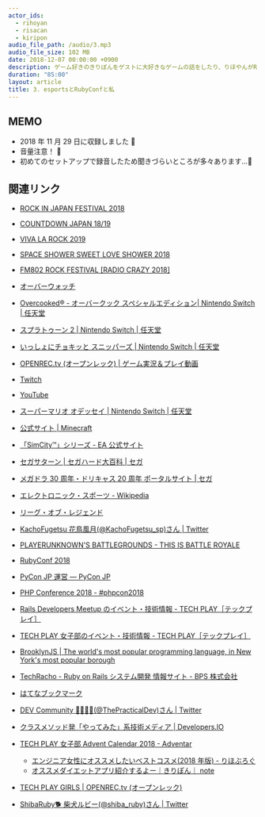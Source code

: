 ```yaml
---
actor_ids:
  - rihoyan
  - risacan
  - kiripon
audio_file_path: /audio/3.mp3
audio_file_size: 102 MB
date: 2018-12-07 00:00:00 +0900
description: ゲーム好きのきりぽんをゲストに大好きなゲームの話をしたり、りほやんがRubyConfの話をしたり、イベント運営について話したりしました。
duration: "85:00"
layout: article
title: 3. esportsとRubyConfと私
---
```


## MEMO

- 2018 年 11 月 29 日に収録しました 📆
- 音量注意！ 🚨
- 初めてのセットアップで録音したため聞きづらいところが多々あります...🙏

## 関連リンク

- [ROCK IN JAPAN FESTIVAL 2018](http://rijfes.jp/)
- [COUNTDOWN JAPAN 18/19](http://countdownjapan.jp/)
- [VIVA LA ROCK 2019](https://vivalarock.jp/2019/)
- [SPACE SHOWER SWEET LOVE SHOWER 2018](https://www.sweetloveshower.com/2018/)
- [FM802 ROCK FESTIVAL \[RADIO CRAZY 2018\]](https://radiocrazy.fm/)
- [オーバーウォッチ](https://playoverwatch.com/ja-jp/)
- [Overcooked® - オーバークック スペシャルエディション\| Nintendo Switch \| 任天堂](https://ec.nintendo.com/JP/ja/titles/70010000000884)
- [スプラトゥーン 2 \| Nintendo Switch \| 任天堂](https://www.nintendo.co.jp/switch/aab6a/index.html)
- [いっしょにチョキッと スニッパーズ \| Nintendo Switch \| 任天堂](https://www.nintendo.co.jp/switch/baawa/index.html)
- [OPENREC\.tv \(オープンレック\) \| ゲーム実況＆プレイ動画](https://www.openrec.tv/)
- [Twitch](https://www.twitch.tv/)
- [YouTube](https://www.youtube.com/gaming)
- [スーパーマリオ オデッセイ \| Nintendo Switch \| 任天堂](https://www.nintendo.co.jp/switch/aaaca/index.html)
- [公式サイト \| Minecraft](https://minecraft.net/ja-jp/)
- [「SimCity™」シリーズ \- EA 公式サイト](https://www.ea.com/ja-jp/games/simcity)
- [セガサターン \| セガハード大百科 \| セガ](https://sega.jp/history/hard/segasaturn/)
- [メガドラ 30 周年・ドリキャス 20 周年 ポータルサイト \| セガ](https://sega.jp/special/hard_anniversary2018/)
- [エレクトロニック・スポーツ \- Wikipedia](https://ja.wikipedia.org/wiki/%E3%82%A8%E3%83%AC%E3%82%AF%E3%83%88%E3%83%AD%E3%83%8B%E3%83%83%E3%82%AF%E3%83%BB%E3%82%B9%E3%83%9D%E3%83%BC%E3%83%84)
- [リーグ・オブ・レジェンド](https://jp.leagueoflegends.com/ja/)
- [KachoFugetsu 花鳥風月\(@KachoFugetsu_sp\)さん \| Twitter](https://twitter.com/kachofugetsu_sp)
- [PLAYERUNKNOWN'S BATTLEGROUNDS \- THIS IS BATTLE ROYALE](https://www.pubg.com/ja/)
- [RubyConf 2018](https://rubyconf.org/)
- [PyCon JP 運営 — PyCon JP](https://www.pycon.jp/)
- [PHP Conference 2018 \- \#phpcon2018](http://phpcon.php.gr.jp/2018/)
- [Rails Developers Meetup のイベント・技術情報 \- TECH PLAY［テックプレイ］](https://techplay.jp/community/railsdm)
- [TECH PLAY 女子部のイベント・技術情報 \- TECH PLAY［テックプレイ］](https://techplay.jp/community/tp_girls)
- [BrooklynJS \| The world's most popular programming language, in New York's most popular borough](http://brooklynjs.com/)
- [TechRacho \- Ruby on Rails システム開発 情報サイト \- BPS 株式会社](https://techracho.bpsinc.jp/)
- [はてなブックマーク](http://b.hatena.ne.jp/)
- [DEV Community 👩‍💻👨‍💻\(@ThePracticalDev\)さん \| Twitter](https://twitter.com/ThePracticalDev)
- [クラスメソッド発「やってみた」系技術メディア \| Developers\.IO](https://dev.classmethod.jp/)
- [TECH PLAY 女子部 Advent Calendar 2018 \- Adventar](https://adventar.org/calendars/3236)

  - [エンジニア女性にオススメしたいベストコスメ\(2018 年版\) \- りほぶろぐ](http://rlho.hatenablog.com/entry/2018/11/30/220937)
  - [オススメダイエットアプリ紹介するよー｜きりぽん｜ note](https://note.mu/krk85/n/n150f36b32e98)

- [TECH PLAY GIRLS \| OPENREC\.tv \(オープンレック\)](https://www.openrec.tv/user/techplaygirls)
- [ShibaRuby🐕 柴犬ルビー\(@shiba_ruby\)さん \| Twitter](https://twitter.com/shiba_ruby)
